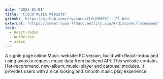 ```yaml
---
date: '2023-01-01'
title: 'Cloud Music Website'
github: 'https://github.com/riyasunn/CLOUDMUSIC---PC-Web'
external: 'https://sweet-swan-776acc.netlify.app/#/discover/recommend'
tech:
  - React-redux
  - AntDesign
  - axios
---
```


A signle page online Music website-PC version, build with React-redux and using axios to request music data from backend API. This website contains Hot-recommend, new-album, music-player and carousel modules. It provides users with a nice looking and smooth music play experience.
